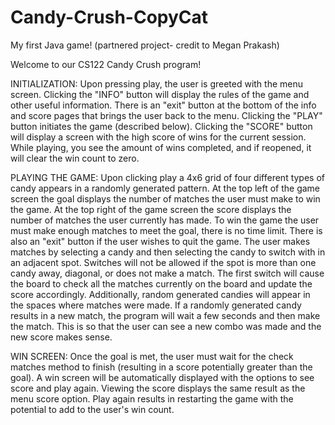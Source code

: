 # Candy-Crush-CopyCat
My first Java game! (partnered project- credit to Megan Prakash)

Welcome to our CS122 Candy Crush program!

INITIALIZATION:
Upon pressing play, the user is greeted with the menu screen.
Clicking the "INFO" button will display the rules of the game and other useful information.
There is an "exit" button at the bottom of the info and score pages that brings the user back to the menu.
Clicking the "PLAY" button initiates the game (described below).
Clicking the "SCORE" button will display a screen with the high score of wins for the current session.
While playing, you see the amount of wins completed, and if reopened, it will clear the win count to zero.

PLAYING THE GAME:
Upon clicking play a 4x6 grid of four different types of candy appears in a randomly generated pattern.
At the top left of the game screen the goal displays the number of matches the user must make to win the game.
At the top right of the game screen the score displays the number of matches the user currently has made.
To win the game the user must make enough matches to meet the goal, there is no time limit.
There is also an "exit" button if the user wishes to quit the game.
The user makes matches by selecting a candy and then selecting the candy to switch with in an adjacent spot.
Switches will not be allowed if the spot is more than one candy away, diagonal, or does not make a match.
The first switch will cause the board to check all the matches currently on the board and update the score accordingly.
Additionally, random generated candies will appear in the spaces where matches were made.
If a randomly generated candy results in a new match, the program will wait a few seconds and then make the match.
This is so that the user can see a new combo was made and the new score makes sense.

WIN SCREEN:
Once the goal is met, the user must wait for the check matches method to finish (resulting in a score potentially greater than the goal).
A win screen will be automatically displayed with the options to see score and play again.
Viewing the score displays the same result as the menu score option.
Play again results in restarting the game with the potential to add to the user's win count.


